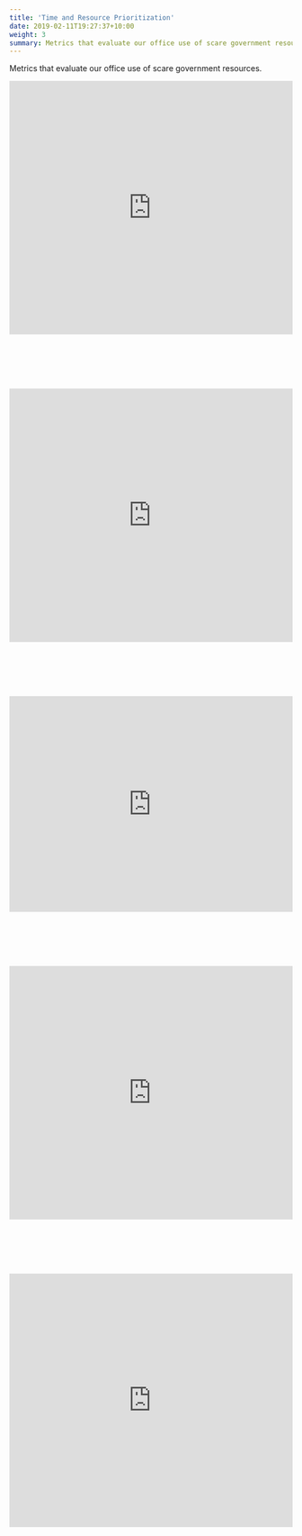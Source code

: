 ```yaml
---
title: 'Time and Resource Prioritization'
date: 2019-02-11T19:27:37+10:00
weight: 3
summary: Metrics that evaluate our office use of scare government resources.
---
```

Metrics that evaluate our office use of scare government resources.

<iframe title="Ability to Identify Dismissible Cases at Filing -  Felony" aria-label="Interactive line chart" id="datawrapper-chart-95zGa" src="https://datawrapper.dwcdn.net/95zGa/6/" scrolling="no" frameborder="0" style="width: 0; min-width: 100% !important; border: none;" height="450"></iframe><script type="text/javascript">!function(){"use strict";window.addEventListener("message",(function(a){if(void 0!==a.data["datawrapper-height"])for(var e in a.data["datawrapper-height"]){var t=document.getElementById("datawrapper-chart-"+e)||document.querySelector("iframe[src*='"+e+"']");t&&(t.style.height=a.data["datawrapper-height"][e]+"px")}}))}();
</script>


<br> </br>
<br> </br>
<iframe title="Ability to Identify Dismissible Cases at Filing - Misdemeanor" aria-label="Interactive line chart" id="datawrapper-chart-JRGez" src="https://datawrapper.dwcdn.net/JRGez/2/" scrolling="no" frameborder="0" style="width: 0; min-width: 100% !important; border: none;" height="450"></iframe><script type="text/javascript">!function(){"use strict";window.addEventListener("message",(function(a){if(void 0!==a.data["datawrapper-height"])for(var e in a.data["datawrapper-height"]){var t=document.getElementById("datawrapper-chart-"+e)||document.querySelector("iframe[src*='"+e+"']");t&&(t.style.height=a.data["datawrapper-height"][e]+"px")}}))}();
</script>

<br> </br>
<br> </br>

<iframe title="Prioritizing Cases With the Greatest Public Safety Returns" aria-label="Interactive area chart" id="datawrapper-chart-UxjDC" src="https://datawrapper.dwcdn.net/UxjDC/2/" scrolling="no" frameborder="0" style="width: 0; min-width: 100% !important; border: none;" height="383"></iframe><script type="text/javascript">!function(){"use strict";window.addEventListener("message",(function(a){if(void 0!==a.data["datawrapper-height"])for(var e in a.data["datawrapper-height"]){var t=document.getElementById("datawrapper-chart-"+e)||document.querySelector("iframe[src*='"+e+"']");t&&(t.style.height=a.data["datawrapper-height"][e]+"px")}}))}();
</script>

<br> </br>
<br> </br>

<iframe title="Reserving Incarceration for Serious Offenders" aria-label="Interactive line chart" id="datawrapper-chart-VCEFG" src="https://datawrapper.dwcdn.net/VCEFG/1/" scrolling="no" frameborder="0" style="width: 0; min-width: 100% !important; border: none;" height="450"></iframe><script type="text/javascript">!function(){"use strict";window.addEventListener("message",(function(a){if(void 0!==a.data["datawrapper-height"])for(var e in a.data["datawrapper-height"]){var t=document.getElementById("datawrapper-chart-"+e)||document.querySelector("iframe[src*='"+e+"']");t&&(t.style.height=a.data["datawrapper-height"][e]+"px")}}))}();
</script>

<br> </br>
<br> </br>

<iframe title="Accurate Diversion Decisions and Placements" aria-label="Interactive area chart" id="datawrapper-chart-NlTMZ" src="https://datawrapper.dwcdn.net/NlTMZ/4/" scrolling="no" frameborder="0" style="width: 0; min-width: 100% !important; border: none;" height="450"></iframe><script type="text/javascript">!function(){"use strict";window.addEventListener("message",(function(a){if(void 0!==a.data["datawrapper-height"])for(var e in a.data["datawrapper-height"]){var t=document.getElementById("datawrapper-chart-"+e)||document.querySelector("iframe[src*='"+e+"']");t&&(t.style.height=a.data["datawrapper-height"][e]+"px")}}))}();
</script>